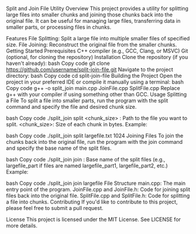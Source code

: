 Split and Join File Utility
Overview
This project provides a utility for splitting large files into smaller chunks and joining those chunks back into the original file. It can be useful for managing large files, transferring data in smaller parts, or processing files in chunks.

Features
File Splitting: Split a large file into multiple smaller files of specified size.
File Joining: Reconstruct the original file from the smaller chunks.
Getting Started
Prerequisites
C++ compiler (e.g., GCC, Clang, or MSVC)
Git (optional, for cloning the repository)
Installation
Clone the repository (if you haven't already):
bash
Copy code
git clone https://github.com/username/split-join-file.git
Navigate to the project directory:
bash
Copy code
cd split-join-file
Building the Project
Open the project in your preferred IDE or compile it manually using a terminal:
bash
Copy code
g++ -o split_join main.cpp JoinFile.cpp SplitFile.cpp
Replace g++ with your compiler if using something other than GCC.
Usage
Splitting a File
To split a file into smaller parts, run the program with the split command and specify the file and desired chunk size.

bash
Copy code
./split_join split <filename> <chunk_size>
<filename>: Path to the file you want to split.
<chunk_size>: Size of each chunk in bytes.
Example:

bash
Copy code
./split_join split largefile.txt 1024
Joining Files
To join the chunks back into the original file, run the program with the join command and specify the base name of the split files.

bash
Copy code
./split_join join <filename>
<filename>: Base name of the split files (e.g., largefile_part if files are named largefile_part1, largefile_part2, etc.)
Example:

bash
Copy code
./split_join join largefile
File Structure
main.cpp: The main entry point of the program.
JoinFile.cpp and JoinFile.h: Code for joining split files back into the original file.
SplitFile.cpp and SplitFile.h: Code for splitting a file into chunks.
Contributing
If you'd like to contribute to this project, please feel free to submit a pull request.

License
This project is licensed under the MIT License. See LICENSE for more details.
